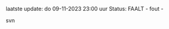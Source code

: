 laatste update: 
do 09-11-2023 23:00   uur 
Status: FAALT - fout - 
<div class="service R">svn</div>